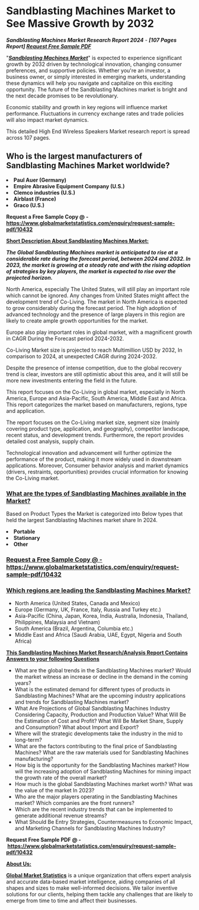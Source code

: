 <h1>Sandblasting Machines Market to See Massive Growth by 2032</h1><p><em><strong>Sandblasting Machines Market Research Report 2024</strong></em>&nbsp;-&nbsp;<em><strong>[107 Pages Report] </strong></em><em><strong><a href="https://www.globalmarketstatistics.com/enquiry/request-sample-pdf/10432">Request Free Sample PDF</a></strong></em></p><p>"<a style="font-style: italic; font-weight: bold;" href="https://www.globalmarketstatistics.com/market-reports/sandblasting-machines-market-10432">Sandblasting Machines Market</a>" is expected to experience significant growth by 2032 driven by technological innovation, changing consumer preferences, and supportive policies. Whether you're an investor, a business owner, or simply interested in emerging markets, understanding these dynamics will help you navigate and capitalize on this exciting opportunity. The future of the&nbsp;Sandblasting Machines market is bright and the next decade promises to be revolutionary.</p><p>Economic stability and growth in key regions will influence market performance. Fluctuations in currency exchange rates and trade policies will also impact market dynamics.</p><p>This detailed&nbsp;High End Wireless Speakers Market research report is spread across 107 pages.</p><h2><strong>Who is the largest manufacturers of Sandblasting Machines Market worldwide?</strong></h2><p><strong><li>Paul Auer (Germany)<li>Empire Abrasive Equipment Company (U.S.)<li>Clemco industries (U.S.)<li>Airblast (France)<li>Graco (U.S.)</strong></p><p><strong>Request a Free Sample Copy @ - <a href="https://www.globalmarketstatistics.com/enquiry/request-sample-pdf/10432">https://www.globalmarketstatistics.com/enquiry/request-sample-pdf/10432</a></strong></p><p><strong><u>Short Description About Sandblasting Machines Market:</u></strong></p><p><strong><em>The Global Sandblasting Machines market is anticipated to rise at a considerable rate during the forecast period, between 2024 and 2032. In 2023, the market is growing at a steady rate and with the rising adoption of strategies by key players, the market is expected to rise over the projected horizon.</em></strong></p><p>North America, especially The United States, will still play an important role which cannot be ignored. Any changes from United States might affect the development trend of Co-Living. The market in North America is expected to grow considerably during the forecast period. The high adoption of advanced technology and the presence of large players in this region are likely to create ample growth opportunities for the market.</p><p>Europe also play important roles in global market, with a magnificent growth in CAGR During the Forecast period 2024-2032.</p><p>Co-Living Market size is projected to reach Multimillion USD by 2032, In comparison to 2024, at unexpected CAGR during 2024-2032.</p><p>Despite the presence of intense competition, due to the global recovery trend is clear, investors are still optimistic about this area, and it will still be more new investments entering the field in the future.</p><p>This report focuses on the Co-Living in global market, especially in North America, Europe and Asia-Pacific, South America, Middle East and Africa. This report categorizes the market based on manufacturers, regions, type and application.</p><p>The report focuses on the Co-Living market size, segment size (mainly covering product type, application, and geography), competitor landscape, recent status, and development trends. Furthermore, the report provides detailed cost analysis, supply chain.</p><p>Technological innovation and advancement will further optimize the performance of the product, making it more widely used in downstream applications. Moreover, Consumer behavior analysis and market dynamics (drivers, restraints, opportunities) provides crucial information for knowing the Co-Living market.</p><h3 class="rank-math-question "><span style="text-decoration: underline;">What are the types of Sandblasting Machines available in the Market?</span></h3><p>Based on Product Types the Market is categorized into Below types that held the largest Sandblasting Machines market share In 2024.</p><p><strong><li>Portable<li>Stationary<li>Other</strong></p><h3 class="rank-math-question "><span style="text-decoration: underline;">Request a Free Sample Copy @ - <a href="https://www.globalmarketstatistics.com/enquiry/request-sample-pdf/10432">https://www.globalmarketstatistics.com/enquiry/request-sample-pdf/10432</a></span></h3><h3 class="rank-math-question "><span style="text-decoration: underline;">Which regions are leading the Sandblasting Machines Market?</span></h3><ul><li>North America (United States, Canada and Mexico)</li><li>Europe (Germany, UK, France, Italy, Russia and Turkey etc.)</li><li>Asia-Pacific (China, Japan, Korea, India, Australia, Indonesia, Thailand, Philippines, Malaysia and Vietnam)</li><li>South America (Brazil, Argentina, Columbia etc.)</li><li>Middle East and Africa (Saudi Arabia, UAE, Egypt, Nigeria and South Africa)</li></ul><p><strong><u>This Sandblasting Machines Market Research/Analysis Report Contains Answers to your following Questions</u></strong></p><ul><li>What are the global trends in the Sandblasting Machines market? Would the market witness an increase or decline in the demand in the coming years?</li><li>What is the estimated demand for different types of products in Sandblasting Machines? What are the upcoming industry applications and trends for Sandblasting Machines market?</li><li>What Are Projections of Global Sandblasting Machines Industry Considering Capacity, Production and Production Value? What Will Be the Estimation of Cost and Profit? What Will Be Market Share, Supply and Consumption? What about Import and Export?</li><li>Where will the strategic developments take the industry in the mid to long-term?</li><li>What are the factors contributing to the final price of Sandblasting Machines? What are the raw materials used for Sandblasting Machines manufacturing?</li><li>How big is the opportunity for the Sandblasting Machines market? How will the increasing adoption of Sandblasting Machines for mining impact the growth rate of the overall market?</li><li>How much is the global Sandblasting Machines market worth? What was the value of the market In 2023?</li><li>Who are the major players operating in the Sandblasting Machines market? Which companies are the front runners?</li><li>Which are the recent industry trends that can be implemented to generate additional revenue streams?</li><li>What Should Be Entry Strategies, Countermeasures to Economic Impact, and Marketing Channels for Sandblasting Machines Industry?</li></ul><p><strong>Request Free Sample PDF @ -&nbsp;<a href="https://www.globalmarketstatistics.com/enquiry/request-sample-pdf/10432">https://www.globalmarketstatistics.com/enquiry/request-sample-pdf/10432</a></strong></p><p><strong><u>About Us:</u></strong></p><p><strong><a href="https://www.globalmarketstatistics.com/">Global Market Statistics</a></strong> is a unique organization that offers expert analysis and accurate data-based market intelligence, aiding companies of all shapes and sizes to make well-informed decisions. We tailor inventive solutions for our clients, helping them tackle any challenges that are likely to emerge from time to time and affect their businesses.</p>
